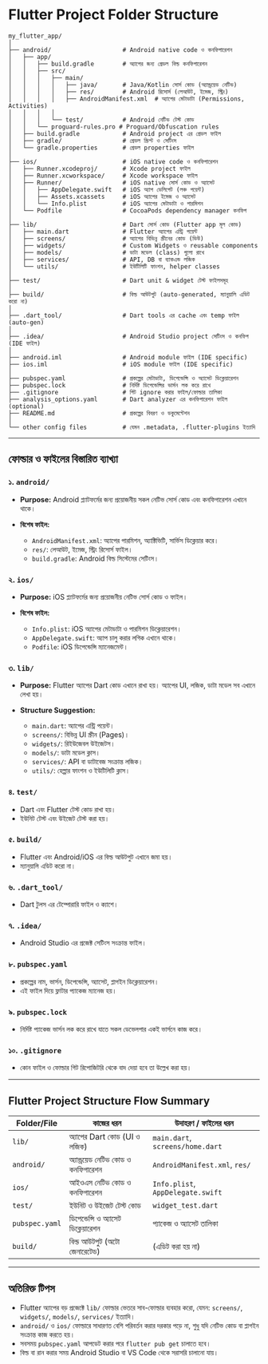 
# Flutter Project Folder Structure 

```
my_flutter_app/
│
├── android/                    # Android native code ও কনফিগারেশন
│   ├── app/
│   │   ├── build.gradle        # অ্যাপের জন্য গ্রেডল বিল্ড কনফিগারেশন
│   │   ├── src/
│   │   │   ├── main/
│   │   │   │   ├── java/       # Java/Kotlin সোর্স কোড (অ্যান্ড্রয়েড নেটিভ)
│   │   │   │   ├── res/        # Android রিসোর্স (লেআউট, ইমেজ, স্ট্রিং)
│   │   │   │   ├── AndroidManifest.xml  # অ্যাপের মেটাডাটা (Permissions, Activities)
│   │   │   │
│   │   │   └── test/           # Android নেটিভ টেস্ট কোড
│   │   └── proguard-rules.pro # Proguard/Obfuscation rules
│   ├── build.gradle            # Android project এর গ্রেডল ফাইল
│   ├── gradle/                 # গ্রেডল স্ক্রিপ্ট ও সেটিংস
│   └── gradle.properties       # গ্রেডল properties ফাইল
│
├── ios/                        # iOS native code ও কনফিগারেশন
│   ├── Runner.xcodeproj/       # Xcode project ফাইল
│   ├── Runner.xcworkspace/     # Xcode workspace ফাইল
│   ├── Runner/                 # iOS native সোর্স কোড ও অ্যাসেট
│   │   ├── AppDelegate.swift   # iOS অ্যাপ ডেলিগেট (লঞ্চ পয়েন্ট)
│   │   ├── Assets.xcassets     # iOS অ্যাপের ইমেজ ও অ্যাসেট
│   │   └── Info.plist          # iOS অ্যাপের মেটাডাটা ও পারমিশন
│   └── Podfile                 # CocoaPods dependency manager কনফিগ
│
├── lib/                        # Dart সোর্স কোড (Flutter app মূল কোড)
│   ├── main.dart               # Flutter অ্যাপের এন্ট্রি পয়েন্ট
│   ├── screens/                # অ্যাপের বিভিন্ন স্ক্রীনের কোড (ভিউ)
│   ├── widgets/                # Custom Widgets ও reusable components
│   ├── models/                 # ডাটা মডেল (class) গুলো রাখে
│   ├── services/               # API, DB বা ব্যাকএন্ড লজিক
│   └── utils/                  # ইউটিলিটি ফাংশন, helper classes
│
├── test/                       # Dart unit & widget টেস্ট ফাইলসমূহ
│
├── build/                      # বিল্ড আউটপুট (auto-generated, ম্যানুয়ালি এডিট করো না)
│
├── .dart_tool/                 # Dart tools এর cache এবং temp ফাইল (auto-gen)
│
├── .idea/                      # Android Studio project সেটিংস ও কনফিগ (IDE ফাইল)
│
├── android.iml                 # Android module ফাইল (IDE specific)
├── ios.iml                     # iOS module ফাইল (IDE specific)
│
├── pubspec.yaml                # প্রকল্পের মেটাডাটা, ডিপেন্ডেন্সি ও অ্যাসেট ডিক্লেয়ারেশন
├── pubspec.lock                # নির্দিষ্ট ডিপেন্ডেন্সির ভার্সন লক করে রাখে
├── .gitignore                  # গিট ignore করার ফাইল/ফোল্ডার তালিকা
├── analysis_options.yaml       # Dart analyzer এর কনফিগারেশন ফাইল (optional)
├── README.md                   # প্রকল্পের বিবরণ ও ডকুমেন্টেশন
│
└── other config files          # যেমন .metadata, .flutter-plugins ইত্যাদি
```

---

## ফোল্ডার ও ফাইলের বিস্তারিত ব্যাখ্যা

### ১. `android/`

* **Purpose:** Android প্ল্যাটফর্মের জন্য প্রয়োজনীয় সকল নেটিভ সোর্স কোড এবং কনফিগারেশন এখানে থাকে।
* **বিশেষ ফাইল:**

  * `AndroidManifest.xml`: অ্যাপের পারমিশন, অ্যাক্টিভিটি, সার্ভিস ডিক্লেয়ার করে।
  * `res/`: লেআউট, ইমেজ, স্ট্রিং রিসোর্স ফাইল।
  * `build.gradle`: Android বিল্ড সিস্টেমের সেটিংস।

### ২. `ios/`

* **Purpose:** iOS প্ল্যাটফর্মের জন্য প্রয়োজনীয় নেটিভ সোর্স কোড ও ফাইল।
* **বিশেষ ফাইল:**

  * `Info.plist`: iOS অ্যাপের মেটাডাটা ও পারমিশন ডিক্লেয়ারেশন।
  * `AppDelegate.swift`: অ্যাপ চালু করার লগিক এখানে থাকে।
  * `Podfile`: iOS ডিপেন্ডেন্সি ম্যানেজমেন্ট।

### ৩. `lib/`

* **Purpose:** Flutter অ্যাপের Dart কোড এখানে রাখা হয়। অ্যাপের UI, লজিক, ডাটা মডেল সব এখানে লেখা হয়।
* **Structure Suggestion:**

  * `main.dart`: অ্যাপের এন্ট্রি পয়েন্ট।
  * `screens/`: বিভিন্ন UI স্ক্রীন (Pages)।
  * `widgets/`: রিইউজেবল উইজেটস।
  * `models/`: ডাটা মডেল ক্লাস।
  * `services/`: API বা ডাটাবেজ সংক্রান্ত লজিক।
  * `utils/`: হেল্পার ফাংশন ও ইউটিলিটি ক্লাস।

### ৪. `test/`

* Dart এবং Flutter টেস্ট কোড রাখা হয়।
* ইউনিট টেস্ট এবং উইজেট টেস্ট করা হয়।

### ৫. `build/`

* Flutter এবং Android/iOS এর বিল্ড আউটপুট এখানে জমা হয়।
* ম্যানুয়ালি এডিট করো না।

### ৬. `.dart_tool/`

* Dart টুলস এর টেম্পোরারি ফাইল ও ক্যাশে।

### ৭. `.idea/`

* Android Studio এর প্রজেক্ট সেটিংস সংক্রান্ত ফাইল।

### ৮. `pubspec.yaml`

* প্রকল্পের নাম, ভার্সন, ডিপেন্ডেন্সি, অ্যাসেট, প্লাগইন ডিক্লেয়ারেশন।
* এই ফাইল দিয়ে ফ্লাটার প্যাকেজ ম্যানেজ হয়।

### ৯. `pubspec.lock`

* নির্দিষ্ট প্যাকেজ ভার্সন লক করে রাখে যাতে সকল ডেভেলপার একই ভার্সনে কাজ করে।

### ১০. `.gitignore`

* কোন ফাইল ও ফোল্ডার গিট রিপোজিটরি থেকে বাদ দেয়া হবে তা উল্লেখ করা হয়।

---

## Flutter Project Structure Flow Summary

| Folder/File    | কাজের ধরন                           | উদাহরণ / ফাইলের ধরন               |
| -------------- | ----------------------------------- | --------------------------------- |
| `lib/`         | অ্যাপের Dart কোড (UI ও লজিক)        | `main.dart`, `screens/home.dart`  |
| `android/`     | অ্যান্ড্রয়েড নেটিভ কোড ও কনফিগারেশন | `AndroidManifest.xml`, `res/`     |
| `ios/`         | আইওএস নেটিভ কোড ও কনফিগারেশন        | `Info.plist`, `AppDelegate.swift` |
| `test/`        | ইউনিট ও উইজেট টেস্ট কোড             | `widget_test.dart`                |
| `pubspec.yaml` | ডিপেন্ডেন্সি ও অ্যাসেট ডিক্লেয়ারেশন | প্যাকেজ ও অ্যাসেট তালিকা          |
| `build/`       | বিল্ড আউটপুট (অটো জেনারেটেড)        | (এডিট করা হয় না)                  |

---

## অতিরিক্ত টিপস

* Flutter অ্যাপের বড় প্রজেক্টে `lib/` ফোল্ডার ভেতরে সাব-ফোল্ডার ব্যবহার করো, যেমন: `screens/`, `widgets/`, `models/`, `services/` ইত্যাদি।
* `android/` ও `ios/` ফোল্ডারে সাধারণত বেশি পরিবর্তন করার দরকার পড়ে না, শুধু যদি নেটিভ কোড বা প্লাগইন সংক্রান্ত কাজ করতে হয়।
* সবসময় `pubspec.yaml` আপডেট করার পরে `flutter pub get` চালাতে হবে।
* বিল্ড বা রান করার সময় Android Studio বা VS Code থেকে সরাসরি চালানো যায়।

